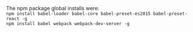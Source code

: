 The npm package global installs were:  
`npm install babel-loader babel-core babel-preset-es2015 babel-preset-react -g`  
`npm install babel webpack webpack-dev-server -g`  

